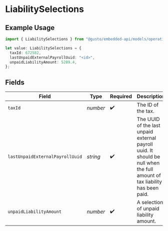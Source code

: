 # LiabilitySelections

## Example Usage

```typescript
import { LiabilitySelections } from "@gusto/embedded-api/models/operations/putv1taxliabilities.js";

let value: LiabilitySelections = {
  taxId: 672582,
  lastUnpaidExternalPayrollUuid: "<id>",
  unpaidLiabilityAmount: 5289.4,
};
```

## Fields

| Field                                                                                                                     | Type                                                                                                                      | Required                                                                                                                  | Description                                                                                                               |
| ------------------------------------------------------------------------------------------------------------------------- | ------------------------------------------------------------------------------------------------------------------------- | ------------------------------------------------------------------------------------------------------------------------- | ------------------------------------------------------------------------------------------------------------------------- |
| `taxId`                                                                                                                   | *number*                                                                                                                  | :heavy_check_mark:                                                                                                        | The ID of the tax.                                                                                                        |
| `lastUnpaidExternalPayrollUuid`                                                                                           | *string*                                                                                                                  | :heavy_check_mark:                                                                                                        | The UUID of the last unpaid external payroll uuid. It should be null when the full amount of tax liability has been paid. |
| `unpaidLiabilityAmount`                                                                                                   | *number*                                                                                                                  | :heavy_check_mark:                                                                                                        | A selection of unpaid liability amount.                                                                                   |